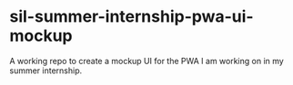 # sil-summer-internship-pwa-ui-mockup
A working repo to create a mockup UI for the PWA I am working on in my summer internship.